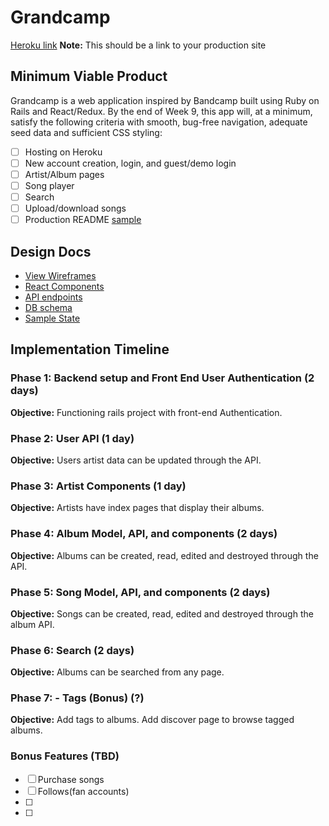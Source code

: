 # Grandcamp

[Heroku link][heroku] **Note:** This should be a link to your production site

[heroku]: http://www.herokuapp.com

## Minimum Viable Product

Grandcamp is a web application inspired by Bandcamp built using Ruby on Rails
and React/Redux.  By the end of Week 9, this app will, at a minimum, satisfy the
following criteria with smooth, bug-free navigation, adequate seed data and
sufficient CSS styling:

- [ ] Hosting on Heroku
- [ ] New account creation, login, and guest/demo login
- [ ] Artist/Album pages
- [ ] Song player
- [ ] Search
- [ ] Upload/download songs
- [ ] Production README [sample](docs/production_readme.md)

## Design Docs
* [View Wireframes][wireframes]
* [React Components][components]
* [API endpoints][api-endpoints]
* [DB schema][schema]
* [Sample State][sample-state]

[wireframes]: wireframes
[components]: component-hierarchy.md
[sample-state]: sample-state.md
[api-endpoints]: api-endpoints.md
[schema]: schema.md

## Implementation Timeline

### Phase 1: Backend setup and Front End User Authentication (2 days)

**Objective:** Functioning rails project with front-end Authentication.

### Phase 2: User API (1 day)

**Objective:** Users artist data can be updated through the API.

### Phase 3: Artist Components (1 day)

**Objective:** Artists have index pages that display their albums.

### Phase 4: Album Model, API, and components (2 days)

**Objective:** Albums can be created, read, edited and destroyed through the API.

### Phase 5: Song Model, API, and components (2 days)

**Objective:** Songs can be created, read, edited and destroyed through the album API.

### Phase 6: Search (2 days)

**Objective:** Albums can be searched from any page.

### Phase 7: - Tags (Bonus) (?)

**Objective:** Add tags to albums. Add discover page to browse tagged albums.

### Bonus Features (TBD)
- [ ] Purchase songs
- [ ] Follows(fan accounts)
- [ ]
- [ ]
